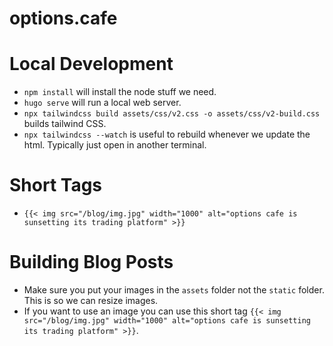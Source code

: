 # options.cafe

# Local Development

* `npm install` will install the node stuff we need. 
* `hugo serve` will run a local web server.
* `npx tailwindcss build assets/css/v2.css -o assets/css/v2-build.css` builds tailwind CSS.
* `npx tailwindcss --watch` is useful to rebuild whenever we update the html. Typically just open in another terminal.

# Short Tags

* `{{< img src="/blog/img.jpg" width="1000" alt="options cafe is sunsetting its trading platform" >}}`

# Building Blog Posts

* Make sure you put your images in the `assets` folder not the `static` folder. This is so we can resize images.
* If you want to use an image you can use this short tag `{{< img src="/blog/img.jpg" width="1000" alt="options cafe is sunsetting its trading platform" >}}`.